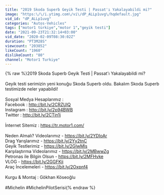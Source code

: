 ```yaml
---
title: "2019 Skoda Superb Geyik Testi | Passat'ı Yakalayabildi mi?"
image: "https:\/\/i.ytimg.com\/vi\/dP_ALLp1uvg\/hqdefault.jpg"
vid_id: "dP_ALLp1uvg"
categories: "Autos-Vehicles"
tags: ["motor1 türkiye","motor 1","geyik testi"]
date: "2021-09-23T21:32:14+03:00"
vid_date: "2020-02-09T08:30:02Z"
duration: "PT3M28S"
viewcount: "203852"
likeCount: "1960"
dislikeCount: "80"
channel: "Motor1 Turkiye"
---
```

{% raw %}2019 Skoda Superb Geyik Testi | Passat'ı Yakalayabildi mi?<br /><br />Geyik testi serimizin yeni konuğu Skoda Superb oldu. Bakalım Skoda Superb testimizde neler yapabildi!<br /><br />Sosyal Medya Hesaplarımız :<br />Facebook : <a rel="nofollow" target="blank" href="http://bit.ly/2CRZUlQ">http://bit.ly/2CRZUlQ</a><br />Instagram : <a rel="nofollow" target="blank" href="http://bit.ly/2p94BWB">http://bit.ly/2p94BWB</a><br />Twitter : <a rel="nofollow" target="blank" href="http://bit.ly/2CTin1j">http://bit.ly/2CTin1j</a><br /><br />İnternet Sitemiz : <a rel="nofollow" target="blank" href="https://tr.motor1.com/">https://tr.motor1.com/</a><br /><br />Neden Almalı? Videolarımız - <a rel="nofollow" target="blank" href="https://bit.ly/2YDIoAr">https://bit.ly/2YDIoAr</a><br />Drag Yarışlarımız - <a rel="nofollow" target="blank" href="https://bit.ly/2Yy2tnC">https://bit.ly/2Yy2tnC</a><br />Geyik Testlerimiz - <a rel="nofollow" target="blank" href="https://bit.ly/2GIwMls">https://bit.ly/2GIwMls</a><br />Karşılaştırma Videolarımız - <a rel="nofollow" target="blank" href="https://bit.ly/2MBwwZg">https://bit.ly/2MBwwZg</a><br />Petronas ile Bilgin Olsun - <a rel="nofollow" target="blank" href="https://bit.ly/2MFHvke">https://bit.ly/2MFHvke</a><br />VLOG - <a rel="nofollow" target="blank" href="https://bit.ly/2GGFKji">https://bit.ly/2GGFKji</a><br />Araç İncelemeleri - <a rel="nofollow" target="blank" href="https://bit.ly/2Oxpnf4">https://bit.ly/2Oxpnf4</a><br /><br />Kurgu &amp; Montaj : Gökhan Köseoğlu<br /><br />#Michelin #MichelinPilotSerisi{% endraw %}

